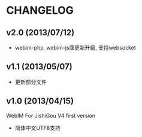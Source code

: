 CHANGELOG
==============================

v2.0 (2013/07/12)
-------------------------------
* webim-php, webim-js庫更新升級, 支持websocket

v1.1 (2013/05/07)
-------------------------------

* 更新部分文件

v1.0 (2013/04/15)
-------------------------------

WebIM For JishiGou V4 first version

*	简体中文UTF8支持
